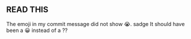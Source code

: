 ## READ THIS

The emoji in my commit message did not show 😭. sadge
It should have been a 😀 instead of a ??
